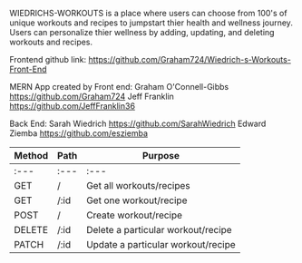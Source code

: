 WIEDRICHS-WORKOUTS is a place where users can choose from 100's of unique workouts and recipes to jumpstart thier health and wellness journey. Users can personalize thier wellness by adding, updating, and deleting workouts and recipes. 

Frontend github link: https://github.com/Graham724/Wiedrich-s-Workouts-Front-End

MERN App created by 
Front end:
Graham O'Connell-Gibbs https://github.com/Graham724
Jeff Franklin https://github.com/JeffFranklin36

Back End:
Sarah Wiedrich https://github.com/SarahWiedrich
Edward Ziemba https://github.com/esziemba

| Method        | Path                     | Purpose                                          |
| ------------- | ------------------------ | -------------------------------------------------|
| :---          |  :---                    | :---                                             |
| GET           | /                        | Get all workouts/recipes                         |
| GET           | /:id                     | Get one workout/recipe                           |
| POST          | /                        | Create workout/recipe                            |
| DELETE        | /:id                     | Delete a particular workout/recipe               |
| PATCH         | /:id                     | Update a particular workout/recipe               |

